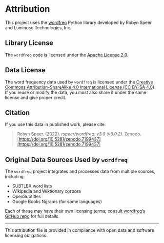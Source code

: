 # Attribution

This project uses the [wordfreq](https://pypi.org/project/wordfreq/) Python library developed by Robyn Speer and Luminoso Technologies, Inc.

## Library License

The `wordfreq` code is licensed under the [Apache License 2.0](https://www.apache.org/licenses/LICENSE-2.0).

## Data License

The word frequency data used by `wordfreq` is licensed under the [Creative Commons Attribution-ShareAlike 4.0 International License (CC BY-SA 4.0)](https://creativecommons.org/licenses/by-sa/4.0/).  
If you reuse or modify the data, you must also share it under the same license and give proper credit.

## Citation

If you use this data in published work, please cite:

> Robyn Speer. (2022). *rspeer/wordfreq: v3.0 (v3.0.2)*. Zenodo. [https://doi.org/10.5281/zenodo.7199437](https://doi.org/10.5281/zenodo.7199437)

## Original Data Sources Used by `wordfreq`

The `wordfreq` project integrates and processes data from multiple sources, including:

- SUBTLEX word lists
- Wikipedia and Wiktionary corpora
- OpenSubtitles
- Google Books Ngrams (for some languages)

Each of these may have their own licensing terms; consult [wordfreq’s GitHub repo](https://github.com/LuminosoInsight/wordfreq) for full details.

---

This attribution file is provided in compliance with open data and software licensing obligations.

